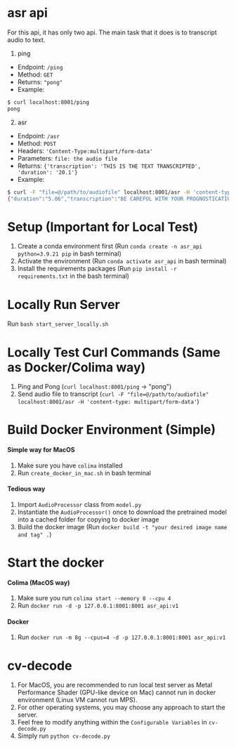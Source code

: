 # asr api
For this api, it has only two api. The main task that it does is to transcript audio to text.  
1. ping  
- Endpoint: `/ping`  
- Method: `GET`  
- Returns: `"pong"`  
- Example:
```bash
$ curl localhost:8001/ping
pong
```
2. asr  
- Endpoint: `/asr`  
- Method: `POST`  
- Headers: `'Content-Type:multipart/form-data'`  
- Parameters: `file: the audio file`  
- Returns: `{'transcription': 'THIS IS THE TEXT TRANSCRIPTED', 'duration': '20.1'}`  
- Example: 
```bash
$ curl -F "file=@/path/to/audiofile" localhost:8001/asr -H 'content-type: multipart/form-data'
{"duration":"5.06","transcription":"BE CAREFUL WITH YOUR PROGNOSTICATIONS SAID THE STRANGER"}
```

# Setup (Important for Local Test)
1. Create a conda environment first (Run `conda create -n asr_api python=3.9.21 pip` in bash terminal)
2. Activate the environment (Run `conda activate asr_api` in bash terminal)
3. Install the requirements packages (Run `pip install -r requirements.txt` in the bash terminal)

# Locally Run Server
Run `bash start_server_locally.sh`

# Locally Test Curl Commands (Same as Docker/Colima way)
1. Ping and Pong (`curl localhost:8001/ping` -> "pong")
2. Send audio file to transcript (`curl -F "file=@/path/to/audiofile" localhost:8001/asr -H 'content-type: multipart/form-data'`)

# Build Docker Environment (Simple)
#### Simple way for MacOS
1. Make sure you have `colima` installed
2. Run `create_docker_in_mac.sh` in bash terminal

#### Tedious way
1. Import `AudioProcessor` class from `model.py`
2. Instantiate the `AudioProcessor()` once to download the pretrained model into a cached folder for copying to docker image
3. Build the docker image (Run `docker build -t "your desired image name and tag" .`)


# Start the docker
#### Colima (MacOS way)
1. Make sure you run `colima start --memory 8 --cpu 4`
2. Run `docker run -d -p 127.0.0.1:8001:8001 asr_api:v1`

#### Docker
1. Run `docker run -m 8g --cpus=4 -d -p 127.0.0.1:8001:8001 asr_api:v1`

# cv-decode
1. For MacOS, you are recommended to run local test server as Metal Performance Shader (GPU-like device on Mac) cannot run in docker environment (Linux VM cannot run MPS).
2. For other operating systems, you may choose any approach to start the server.
3. Feel free to modify anything within the `Configurable Variables` in `cv-decode.py`
4. Simply run `python cv-decode.py`
